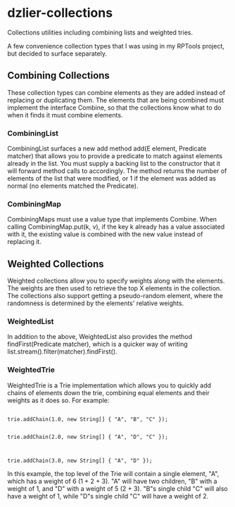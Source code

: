 # dzlier-collections
Collections utilities including combining lists and weighted tries.

A few convenience collection types that I was using in my RPTools project, but decided to surface separately.

## Combining Collections

These collection types can combine elements as they are added instead of replacing or duplicating them. 
The elements that are being combined must implement the interface Combine, so that the collections know
what to do when it finds it must combine elements.

### CombiningList

CombiningList surfaces a new add method add(E element, Predicate<E> matcher) that allows you to 
provide a predicate to match against elements already in the list. You must supply a backing list
to the constructor that it will forward method calls to accordingly. The method returns the
number of elements of the list that were modified, or 1 if the element was added as normal (no
elements matched the Predicate).

### CombiningMap

CombiningMaps must use a value type that implements Combine. When calling CombiningMap.put(k, v), if the
key k already has a value associated with it, the existing value is combined with the new value instead of
replacing it.

## Weighted Collections

Weighted collections allow you to specify weights along with the elements. The weights are then used to
retrieve the top X elements in the collection. The collections also support getting a pseudo-random element,
where the randomness is determined by the elements' relative weights.

### WeightedList

In addition to the above, WeightedList also provides the method findFirst(Predicate matcher), which is a 
quicker way of writing list.stream().filter(matcher).findFirst().

### WeightedTrie

WeightedTrie is a Trie implementation which allows you to quickly add chains of elements down the trie, 
combining equal elements and their weights as it does so. For example:

<code>
trie.addChain(1.0, new String[] { "A", "B", "C" });

trie.addChain(2.0, new String[] { "A", "D", "C" });

trie.addChain(3.0, new String[] { "A", "D" });
</code>

In this example, the top level of the Trie will contain a single element, "A", which has a weight of 6 (1 + 2 + 3).
"A" will have two children, "B" with a weight of 1, and "D" with a weight of 5 (2 + 3). "B"s single child "C" will 
also have a weight of 1, while "D"s single child "C" will have a weight of 2.
